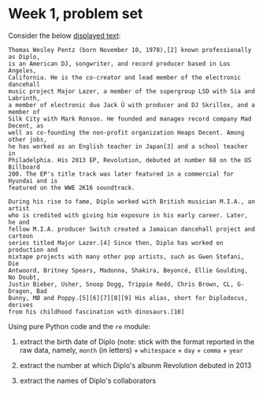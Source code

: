 Week 1, problem set
===================

Consider the below [displayed text][1]:

```
Thomas Wesley Pentz (born November 10, 1978),[2] known professionally as Diplo,
is an American DJ, songwriter, and record producer based in Los Angeles,
California. He is the co-creator and lead member of the electronic dancehall
music project Major Lazer, a member of the supergroup LSD with Sia and Labrinth,
a member of electronic duo Jack Ü with producer and DJ Skrillex, and a member of
Silk City with Mark Ronson. He founded and manages record company Mad Decent, as
well as co-founding the non-profit organization Heaps Decent. Among other jobs,
he has worked as an English teacher in Japan[3] and a school teacher in
Philadelphia. His 2013 EP, Revolution, debuted at number 68 on the US Billboard
200. The EP's title track was later featured in a commercial for Hyundai and is
featured on the WWE 2K16 soundtrack.

During his rise to fame, Diplo worked with British musician M.I.A., an artist
who is credited with giving him exposure in his early career. Later, he and
fellow M.I.A. producer Switch created a Jamaican dancehall project and cartoon
series titled Major Lazer.[4] Since then, Diplo has worked on production and
mixtape projects with many other pop artists, such as Gwen Stefani, Die
Antwoord, Britney Spears, Madonna, Shakira, Beyoncé, Ellie Goulding, No Doubt,
Justin Bieber, Usher, Snoop Dogg, Trippie Redd, Chris Brown, CL, G-Dragon, Bad
Bunny, MØ and Poppy.[5][6][7][8][9] His alias, short for Diplodocus, derives
from his childhood fascination with dinosaurs.[10]
```

Using pure Python code and the `re` module:

1. extract the birth date of Diplo (note: stick with the format reported in the
    raw data, namely, `month` (in letters) + `whitespace` + `day` + `comma` +
    `year`
2. extract the number at which Diplo's albunm Revolution debuted in 2013
3. extract the names of Diplo's collaborators


    [1]: https://en.wikipedia.org/wiki/Diplo
